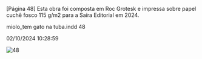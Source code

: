 [Página 48]
Esta obra foi composta em Roc Grotesk
e impressa sobre papel cuchê fosco 115 g/m2
para a Saíra Editorial em 2024.

miolo_tem gato na tuba.indd 48

02/10/2024 10:28:59

![48](./img/page_48-01.jpg)
